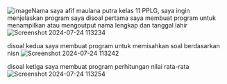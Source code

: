 ![image](https://github.com/user-attachments/assets/28c46a4e-d703-4ecc-b38c-c482a56ecf8d)Nama saya afif maulana putra kelas 11 PPLG, saya ingin menjelaskan program saya
disoal pertama saya membuat program untuk menampilkan atau mengoutput nama lengkap dan tanggal lahir
![Screenshot 2024-07-24 113234](https://github.com/user-attachments/assets/a4956925-5b1c-4db0-8bed-cf6a0ffafd00)

disoal kedua saya membuat program untuk memisahkan soal berdasarkan nisn
![Screenshot 2024-07-24 113242](https://github.com/user-attachments/assets/9d5be8ce-8947-46b4-91a1-0367ddeae592)

disoal ketiga saya membuat program perhitungan nilai rata-rata
![Screenshot 2024-07-24 113254](https://github.com/user-attachments/assets/54d5acc5-5f49-4d51-b112-10757f994baf)
